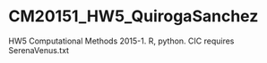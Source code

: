 # CM20151_HW5_QuirogaSanchez
HW5 Computational Methods 2015-1. R, python.
CIC requires SerenaVenus.txt
